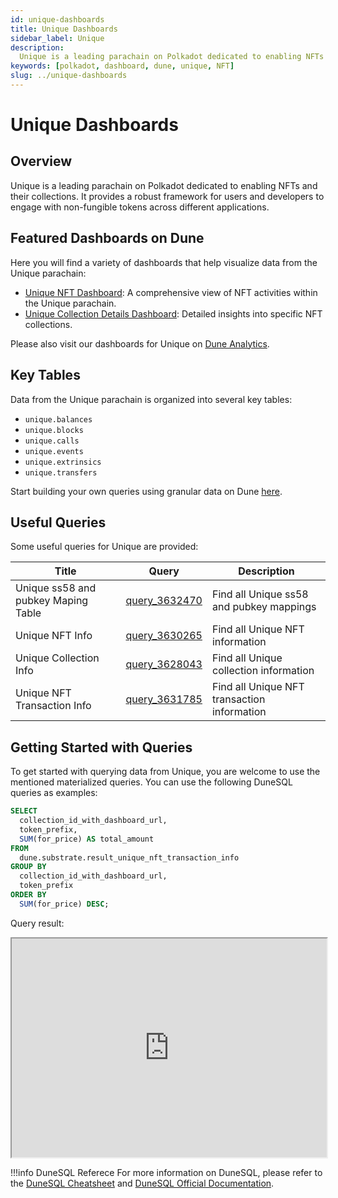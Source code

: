 ```yaml
---
id: unique-dashboards
title: Unique Dashboards
sidebar_label: Unique
description:
  Unique is a leading parachain on Polkadot dedicated to enabling NFTs and their collections.
keywords: [polkadot, dashboard, dune, unique, NFT]
slug: ../unique-dashboards
---
```


# Unique Dashboards

## Overview

Unique is a leading parachain on Polkadot dedicated to enabling NFTs and their collections. It
provides a robust framework for users and developers to engage with non-fungible tokens across
different applications.

## Featured Dashboards on Dune

Here you will find a variety of dashboards that help visualize data from the Unique parachain:

- [Unique NFT Dashboard](https://dune.com/substrate/unique-nft-dashboard): A comprehensive view of
  NFT activities within the Unique parachain.
- [Unique Collection Details Dashboard](https://dune.com/substrate/unique-collection-details):
  Detailed insights into specific NFT collections.

Please also visit our dashboards for Unique on
[Dune Analytics](https://dune.com/discover/content/relevant?q=title:Unique%20author:substrate).

## Key Tables

Data from the Unique parachain is organized into several key tables:

- `unique.balances`
- `unique.blocks`
- `unique.calls`
- `unique.events`
- `unique.extrinsics`
- `unique.transfers`

Start building your own queries using granular data on Dune
[here](https://dune.com/queries?category=canonical&namespace=unique).

## Useful Queries

Some useful queries for Unique are provided:

| Title                               | Query                                             | Description                                 |
| ----------------------------------- | ------------------------------------------------- | ------------------------------------------- |
| Unique ss58 and pubkey Maping Table | [query_3632470](https://dune.com/queries/3632470) | Find all Unique ss58 and pubkey mappings    |
| Unique NFT Info                     | [query_3630265](https://dune.com/queries/3630265) | Find all Unique NFT information             |
| Unique Collection Info              | [query_3628043](https://dune.com/queries/3628043) | Find all Unique collection information      |
| Unique NFT Transaction Info         | [query_3631785](https://dune.com/queries/3631785) | Find all Unique NFT transaction information |

## Getting Started with Queries

To get started with querying data from Unique, you are welcome to use the mentioned materialized
queries. You can use the following DuneSQL queries as examples:

```sql title="Unique Top Collections by Total Sales Amount" showLineNumbers
SELECT
  collection_id_with_dashboard_url,
  token_prefix,
  SUM(for_price) AS total_amount
FROM
  dune.substrate.result_unique_nft_transaction_info
GROUP BY
  collection_id_with_dashboard_url,
  token_prefix
ORDER BY
  SUM(for_price) DESC;
```

Query result:

<iframe src="https://dune.com/embeds/3632384/6118455/c4199fa9-3227-4688-90f1-81f0fc60db31" height="350" width="100%"></iframe>

!!!info DuneSQL Referece
    For more information on DuneSQL, please refer to the [DuneSQL Cheatsheet](../dunesql-cheatsheet.md)
    and [DuneSQL Official Documentation](https://docs.dune.com/query-engine/Functions-and-operators/index).


